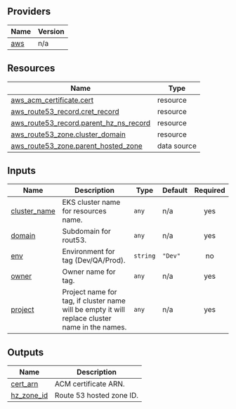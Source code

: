 ## Providers
| Name | Version |
|------|---------|
| <a name="provider_aws"></a> [aws](#provider\_aws) | n/a |


## Resources
| Name | Type |
|------|------|
| [aws_acm_certificate.cert](https://registry.terraform.io/providers/hashicorp/aws/latest/docs/resources/acm_certificate) | resource |
| [aws_route53_record.cret_record](https://registry.terraform.io/providers/hashicorp/aws/latest/docs/resources/route53_record) | resource |
| [aws_route53_record.parent_hz_ns_record](https://registry.terraform.io/providers/hashicorp/aws/latest/docs/resources/route53_record) | resource |
| [aws_route53_zone.cluster_domain](https://registry.terraform.io/providers/hashicorp/aws/latest/docs/resources/route53_zone) | resource |
| [aws_route53_zone.parent_hosted_zone](https://registry.terraform.io/providers/hashicorp/aws/latest/docs/data-sources/route53_zone) | data source |

## Inputs
| Name | Description | Type | Default | Required |
|------|-------------|------|---------|:--------:|
| <a name="input_cluster_name"></a> [cluster\_name](#input\_cluster\_name) | EKS cluster name for resources name. | `any` | n/a | yes |
| <a name="input_domain"></a> [domain](#input\_domain) | Subdomain for rout53. | `any` | n/a | yes |
| <a name="input_env"></a> [env](#input\_env) | Environment for tag (Dev/QA/Prod). | `string` | `"Dev"` | no |
| <a name="input_owner"></a> [owner](#input\_owner) | Owner name for tag. | `any` | n/a | yes |
| <a name="input_project"></a> [project](#input\_project) | Project name for tag, if cluster name will be empty it will replace cluster name in the names. | `any` | n/a | yes |

## Outputs
| Name | Description |
|------|-------------|
| <a name="output_cert_arn"></a> [cert\_arn](#output\_cert\_arn) | ACM certificate ARN. |
| <a name="output_hz_zone_id"></a> [hz\_zone\_id](#output\_hz\_zone\_id) | Route 53 hosted zone ID. |
